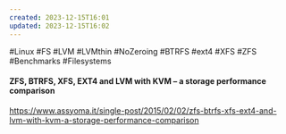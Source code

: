 ```yaml
---
created: 2023-12-15T16:01
updated: 2023-12-15T16:02
---
```

#Linux #FS #LVM #LVMthin #NoZeroing #BTRFS #ext4 #XFS #ZFS #Benchmarks #Filesystems

#### ZFS, BTRFS, XFS, EXT4 and LVM with KVM – a storage performance comparison
https://www.assyoma.it/single-post/2015/02/02/zfs-btrfs-xfs-ext4-and-lvm-with-kvm-a-storage-performance-comparison



